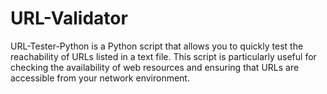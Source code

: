 # URL-Validator
URL-Tester-Python is a Python script that allows you to quickly test the reachability of URLs listed in a text file. This script is particularly useful for checking the availability of web resources and ensuring that URLs are accessible from your network environment.
